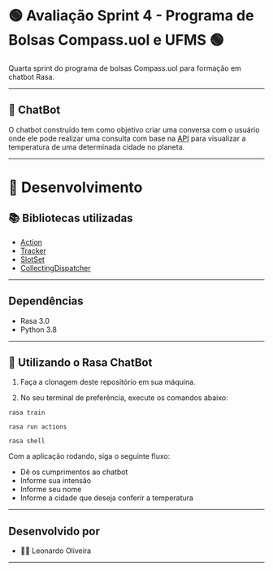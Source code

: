 # 🟢 Avaliação Sprint 4 - Programa de Bolsas Compass.uol e UFMS 🟢 

Quarta sprint do programa de bolsas Compass.uol para formação em chatbot Rasa.

---

## 🤖 ChatBot 
O chatbot construído tem como objetivo criar uma conversa com o usuário onde ele pode realizar uma consulta com base na [API](https://openweathermap.org/current) para visualizar a temperatura de uma determinada cidade no planeta.

---

# 🔨 Desenvolvimento
## 📚 Bibliotecas utilizadas 
* [Action](https://rasa.com/docs/rasa/actions/)
* [Tracker](https://rasa.com/docs/action-server/sdk-tracker/)
* [SlotSet](https://rasa.com/docs/action-server/sdk-events/)
* [CollectingDispatcher](https://rasa.com/docs/action-server/sdk-dispatcher/)
  
---

## Dependências
* Rasa 3.0
* Python 3.8
  
---

## 🤖 Utilizando o Rasa ChatBot

1. Faça a clonagem deste repositório em sua máquina.
   
2. No seu terminal de preferência, execute os comandos abaixo:
   
```
rasa train

rasa run actions

rasa shell
```
Com a aplicação rodando, siga o seguinte fluxo:

* Dê os cumprimentos ao chatbot
* Informe sua intensão
* Informe seu nome
* Informe a cidade que deseja conferir a temperatura
---

## Desenvolvido por 
- 👨‍💻 Leonardo Oliveira
  
---
